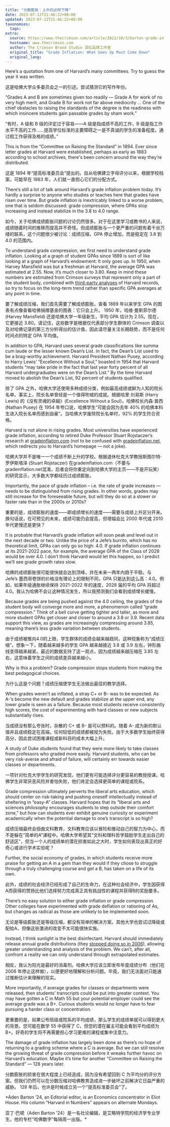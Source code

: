 ```yaml
---
title: "分数膨胀：上升的必然下降"
date: 2023-07-12T21:46:22+08:00
updated: 2023-07-12T21:46:22+08:00
taxonomies:
  tags: 
extra:
  source: https://www.thecrimson.com/article/2022/10/3/barton-grade-inflation/
  hostname: www.thecrimson.com
  author: The Crimson Brand Studio 深红品牌工作室
  original_title: "Grade Inflation: What Goes Up Must Come Down"
  original_lang: 
---
```


Here’s a quotation from one of Harvard’s many committees. Try to guess the year it was written.

这是哈佛大学众多委员会之一的引述。尝试猜测它的写作年份。

“Grades A and B are sometimes given too readily — Grade A for work of no very high merit, and Grade B for work not far above mediocrity … One of the chief obstacles to raising the standards of the degree is the readiness with which insincere students gain passable grades by sham work.”

“有时，A 级和 B 级的评定过于容易——A 级是指成绩不高的工作，B 级是指工作水平不高的工作……提高学位标准的主要障碍之一是不真诚的学生的准备程度。通过假工作获得及格的成绩。”

This is from the “Committee on Raising the Standard” in 1894. Ever since letter grades at Harvard were established, perhaps as early as 1883 according to school archives, there's been concern around the way they’re distributed.

这是 1894 年“提高标准委员会”提出的。自从哈佛建立字母评分以来，根据学校档案，可能早在 1883 年，人们就一直担心它们的分配方式。

There’s still a lot of talk around Harvard’s grade inflation problem today. It’s hardly a surprise to anyone who studies or teaches here that grades have risen over time. But grade inflation is inextricably linked to a worse problem, one that is seldom discussed: grade compression, where GPAs stop increasing and instead stabilize in the 3.8 to 4.0 range.

如今，关于哈佛成绩膨胀问题的讨论仍然很多。对于在这里学习或教书的人来说，成绩随着时间的推移而提高并不奇怪。但成绩膨胀与一个更严重的问题有着千丝万缕的联系，这个问题很少被讨论：成绩压缩，GPA 停止增加，而是稳定在 3.8 到 4.0 的范围内。

To understand grade compression, we first need to understand grade inflation. Looking at a graph of student GPAs since 1889 is sort of like looking at a graph of Harvard’s endowment: It only goes up. In 1950, when Harvey Mansfield was but a freshman at Harvard, the average GPA was estimated at 2.55. Now, it’s much closer to 3.80. Keep in mind these numbers are estimated from Crimson surveys that represent only a part of the student body, combined with [third-party analyses](https://gradeinflation.com/Harvard.html) of Harvard records, so try to focus on the long-term trend rather than specific GPA averages at any point in time.

要了解成绩压缩，我们首先需要了解成绩膨胀。查看 1889 年以来学生 GPA 的图表有点像查看哈佛捐赠基金的图表：它只会上升。 1950 年，哈维·曼斯菲尔德 (Harvey Mansfield) 还是哈佛大学一年级新生，平均 GPA 估计为 2.55。现在，它更接近 3.80。请记住，这些数字是根据仅代表部分学生群体的 Crimson 调查以及对哈佛记录的第三方分析得出的估计值，因此请尽量关注长期趋势，而不是任何时间点的特定 GPA 平均值。

In addition to GPA, Harvard uses several grade classifications like summa cum laude or the lesser known Dean’s List. In fact, the Dean’s List used to be a brag-worthy achievement. Harvard President Nathan Pusey, according to Harry Lewis’ “Excellence Without a Soul,” boasted in 1954 that Harvard students “may take pride in the fact that last year forty percent of all Harvard undergraduates were on the Dean’s List.” By the time Harvard moved to abolish the Dean’s List, 92 percent of students qualified.

除了 GPA 之外，哈佛大学还使用多种成绩分类，例如最高成绩或鲜为人知的院长名单。事实上，院长名单曾经是一个值得吹嘘的成就。根据哈里·刘易斯 (Harry Lewis) 的《没有灵魂的卓越》(Excellence Without a Soul)，哈佛校长内森·普西 (Nathan Pusey) 在 1954 年夸口说，哈佛学生“可能会因为去年 40% 的哈佛本科生进入院长名单而感到自豪”。当哈佛大学废除院长名单时，92% 的学生符合资格。

Harvard is not alone in rising grades. Most universities have experienced grade inflation, according to retired Duke Professor Stuart Rojstaczer’s research at [gradeinflation.com](http://gradeinflation.com/) (not to be confused with [gradeinflation.net](http://gradeinflation.net/), which redirects you to Harvard’s homepage — not a joke).

哈佛大学并不是唯一一个成绩不断上升的学校。根据退休杜克大学教授斯图尔特·罗伊斯塔泽 (Stuart Rojstaczer) 在gradeinflation.com（不要与gradeinflation.net混淆，后者会将你重定向到哈佛大学的主页——不是开玩笑）的研究显示，大多数大学都经历过成绩膨胀。

Importantly, the pace of grade inflation – i.e. the rate of grade increases — needs to be distinguished from rising grades. In other words, grades may still increase for the foreseeable future, but will they do so at a slower or faster rate than in the 2000s or 2010s?

重要的是，成绩膨胀的速度——即成绩增长的速度——需要与成绩上升区分开来。换句话说，在可预见的未来，成绩可能仍会提高，但增幅会比 2000 年代或 2010 年代更慢还是更快？

It is probable that Harvard’s grade inflation will soon peak and level out in the next decade or two. Unlike the price of a Jefe’s burrito, which has no theoretical limit, GPAs can only go so high: 4.0. If grade inflation continues at its 2021-2022 pace, for example, the average GPA of the Class of 2028 would be over 4.0. I don’t think Harvard would let this happen, so I predict we’ll see grade growth rates slow.

哈佛的成绩膨胀很可能很快就会达到顶峰，并在未来一两年内趋于平稳。与 Jefe’s 墨西哥卷饼的价格没有理论上的限制不同，GPA 只能达到这么高：4.0。例如，如果年级通胀继续保持 2021-2022 年的速度，2028 届的平均 GPA 将超过 4.0。我认为哈佛不会让这种情况发生，所以我预测我们会看到成绩增长缓慢。

Because grades are being pushed against the 4.0 ceiling, the grades of the student body will converge more and more, a phenomenon called “grade compression.” Think of a bell curve getting tighter and taller, as more and more student GPAs get closer and closer to around a 3.8 or 3.9. Recent data support this view, as grades are increasingly compressing around 3.85, meaning there’s less grade variation between students.

由于成绩被推向4.0的上限，学生群体的成绩会越来越趋同，这种现象称为“成绩压缩”。想象一下，随着越来越多的学生 GPA 越来越接近 3.8 或 3.9 左右，钟形曲线变得越来越紧。最近的数据支持了这一观点，因为成绩越来越压缩在 3.85 左右，这意味着学生之间的成绩差异越来越小。

Why is this a problem? Grade compression stops students from making the best pedagogical choices.

为什么这是个问题？成绩压缩使学生无法做出最佳的教学选择。

When grades weren’t as inflated, a stray C+ or B- was to be expected. As A-’s become the new default and grades stabilize at the upper end, any lower grade is seen as a failure. Because most students receive consistently high scores, the cost of experimenting with hard classes or new subjects substantially rises.

当成绩没有那么夸张时，杂散的 C+ 或 B- 是可以预料的。随着 A- 成为新的默认值并且成绩稳定在高端，任何较低的成绩都被视为失败。由于大多数学生始终获得高分，因此尝试困难课程或新科目的成本大幅上升。

A study of Duke students found that they were more likely to take classes from professors who graded more easily. Harvard students, who can be very risk-averse and afraid of failure, will certainly err towards easier classes or departments.

一项针对杜克大学学生的研究发现，他们更有可能选择评分更容易的教授授课。哈佛学生非常厌恶风险并害怕失败，他们肯定会选择更简单的课程或院系。

Grade compression ultimately perverts the liberal arts education, which should center on risk-taking and pushing oneself intellectually instead of sheltering in “easy-A” classes. Harvard hopes that its “liberal arts and sciences philosophy encourages students to step outside their comfort zone,” but how can students ever exhibit genuine curiosity or experiment academically when the potential damage to one’s transcript is so high?

成绩压缩最终会扭曲文科教育，文科教育应该以冒险和推动自己的智力为中心，而不是躲在“简单的A”课程中。哈佛大学希望其“文科和理科哲学鼓励学生走出自己的舒适区”，但当一个人的成绩单的潜在损害如此之大时，学生如何表现出真正的好奇心或进行学术实验呢？

Further, the social economy of grades, in which students receive more praise for getting an A in a gem than they would if they chose to struggle through a truly challenging course and get a B, has taken on a life of its own.

此外，成绩的社会经济已经形成了自己的生命力，在这种社会经济中，学生因获得A而获得的赞扬比他们选择努力完成真正具有挑战性的课程并获得B的奖励要多。

There’s no easy solution to either grade inflation or grade compression. Other colleges have experimented with grade deflation or rationing of As, but changes as radical as those are unlikely to be implemented soon.

无论是等级膨胀还是等级压缩，都没有简单的解决方案。其他大学也尝试过降级或配给A，但像这些激进的改变不太可能很快实施。

Instead, I think sunlight is the best disinfectant. Harvard should immediately release annual grade distributions (they [stopped doing so in 2006](https://archive.nytimes.com/economix.blogs.nytimes.com/2013/12/10/as-have-been-harvards-most-common-grade-for-20-years/)), allowing greater understanding and analysis of the problem. We can’t, after all, confront a reality we can only understand through extrapolated estimates.

相反，我认为阳光是最好的消毒剂。哈佛大学应该立即发布年度成绩分布（他们在 2006 年停止这样做），以便更好地理解和分析问题。毕竟，我们无法面对只能通过推断估计来理解的现实。

More importantly, if average grades for classes or departments were released, then students’ transcripts could be put into greater context. You may have gotten a C in Math 55 but your potential employer could see the average grade was a B+. Curious students would no longer have to fear pursuing a harder class or concentration.

更重要的是，如果公布班级或院系的平均成绩，那么学生的成绩单就可以得到更大的背景。您可能在数学 55 中获得了 C，但您的潜在雇主可能会看到平均成绩为 B+。好奇的学生将不再需要担心学习更难的课程或集中注意力。

The damage of grade inflation has largely been done as there’s no hope of returning to a grading scheme where a C is average. But we can still resolve the growing threat of grade compression before it wreaks further havoc on Harvard’s education. Maybe it’s time for another “Committee on Raising the Standard” — 128 years later.

分数膨胀的损害在很大程度上已经造成，因为没有希望回到 C 为平均分的评分方案。但我们仍然可以在分数压缩对哈佛教育造成进一步破坏之前解决它日益严重的威胁。 128 年后，也许是时候成立另一个“提高标准委员会”了。

*Aden Barton ’24, an Editorial editor, is an Economics concentrator in Eliot House. His column “Harvard in Numbers” appears on alternate Mondays.

亚丁·巴顿（Aden Barton '24）是一名社论编辑，是艾略特学院的经济学专业学生。他的专栏“哈佛数字”每隔周一出版。*
